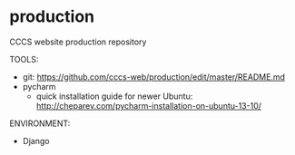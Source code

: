 production
==========

CCCS website production repository

TOOLS:

- git: https://github.com/cccs-web/production/edit/master/README.md 
- pycharm
  - quick installation guide for newer Ubuntu: http://cheparev.com/pycharm-installation-on-ubuntu-13-10/


ENVIRONMENT:
- Django


